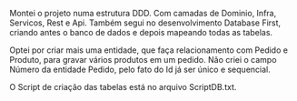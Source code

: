 Montei o projeto numa estrutura DDD. Com camadas de Dominio, Infra, Servicos, Rest e Api.
Também segui no desenvolvimento Database First, criando antes o banco de dados e depois mapeando todas as tabelas.

Optei por criar mais uma entidade, que faça relacionamento com Pedido e Produto, para gravar vários produtos em um pedido.
Não criei o campo Número da entidade Pedido, pelo fato do Id já ser único e sequencial.

O Script de criação das tabelas está no arquivo ScriptDB.txt.
